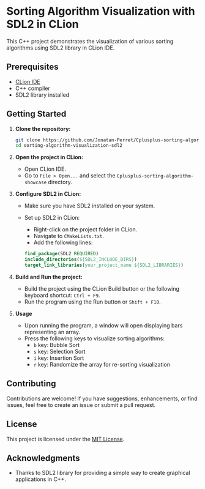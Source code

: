 # Sorting Algorithm Visualization with SDL2 in CLion

This C++ project demonstrates the visualization of various sorting algorithms using SDL2 library in CLion IDE.

## Prerequisites

- [CLion IDE](https://www.jetbrains.com/clion/)
- C++ compiler
- SDL2 library installed

## Getting Started

1. **Clone the repository:**

    ```bash
    git clone https://github.com/Jonatan-Perret/Cplusplus-sorting-algorithm-showcase.git
    cd sorting-algorithm-visualization-sdl2
    ```

2. **Open the project in CLion:**

    - Open CLion IDE.
    - Go to `File > Open...` and select the `Cplusplus-sorting-algorithm-showcase` directory.

3. **Configure SDL2 in CLion:**

    - Make sure you have SDL2 installed on your system.
    - Set up SDL2 in CLion:
        - Right-click on the project folder in CLion.
        - Navigate to `CMakeLists.txt`.
        - Add the following lines:

        ```cmake
        find_package(SDL2 REQUIRED)
        include_directories(${SDL2_INCLUDE_DIRS})
        target_link_libraries(your_project_name ${SDL2_LIBRARIES})
        ```

4. **Build and Run the project:**

    - Build the project using the CLion Build button or the following keyboard shortcut: `Ctrl + F9`.
    - Run the program using the Run button or `Shift + F10`.

5. **Usage**

    - Upon running the program, a window will open displaying bars representing an array.
    - Press the following keys to visualize sorting algorithms:
        - `b` key: Bubble Sort
        - `s` key: Selection Sort
        - `i` key: Insertion Sort
        - `r` key: Randomize the array for re-sorting visualization

## Contributing

Contributions are welcome! If you have suggestions, enhancements, or find issues, feel free to create an issue or submit a pull request.

## License

This project is licensed under the [MIT License](LICENSE).

## Acknowledgments

- Thanks to SDL2 library for providing a simple way to create graphical applications in C++.
